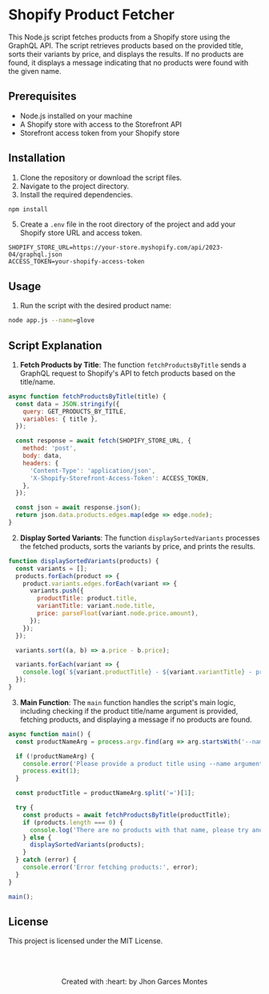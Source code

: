 
# Shopify Product Fetcher

This Node.js script fetches products from a Shopify store using the GraphQL API. The script retrieves products based on the provided title, sorts their variants by price, and displays the results. If no products are found, it displays a message indicating that no products were found with the given name.

## Prerequisites

- Node.js installed on your machine
- A Shopify store with access to the Storefront API
- Storefront access token from your Shopify store

## Installation

1. Clone the repository or download the script files.
2. Navigate to the project directory.
3. Install the required dependencies.

```bash
npm install
```

5. Create a `.env` file in the root directory of the project and add your Shopify store URL and access token.

```
SHOPIFY_STORE_URL=https://your-store.myshopify.com/api/2023-04/graphql.json
ACCESS_TOKEN=your-shopify-access-token
```

## Usage

1. Run the script with the desired product name:

```bash
node app.js --name=glove
```

## Script Explanation

1. **Fetch Products by Title**: The function `fetchProductsByTitle` sends a GraphQL request to Shopify's  API to fetch products based on the title/name.

```javascript
async function fetchProductsByTitle(title) {
  const data = JSON.stringify({
    query: GET_PRODUCTS_BY_TITLE,
    variables: { title },
  });

  const response = await fetch(SHOPIFY_STORE_URL, {
    method: 'post',
    body: data,
    headers: {
      'Content-Type': 'application/json',
      'X-Shopify-Storefront-Access-Token': ACCESS_TOKEN,
    },
  });

  const json = await response.json();
  return json.data.products.edges.map(edge => edge.node);
}
```

2. **Display Sorted Variants**: The function `displaySortedVariants` processes the fetched products, sorts the variants by price, and prints the results.

```javascript
function displaySortedVariants(products) {
  const variants = [];
  products.forEach(product => {
    product.variants.edges.forEach(variant => {
      variants.push({
        productTitle: product.title,
        variantTitle: variant.node.title,
        price: parseFloat(variant.node.price.amount),
      });
    });
  });

  variants.sort((a, b) => a.price - b.price);

  variants.forEach(variant => {
    console.log(`${variant.productTitle} - ${variant.variantTitle} - price $${variant.price.toFixed(2)}`);
  });
}
```

3. **Main Function**: The `main` function handles the script's main logic, including checking if the product title/name argument is provided, fetching products, and displaying a message if no products are found.

```javascript
async function main() {
  const productNameArg = process.argv.find(arg => arg.startsWith('--name='));

  if (!productNameArg) {
    console.error('Please provide a product title using --name argument.');
    process.exit(1);
  }

  const productTitle = productNameArg.split('=')[1];

  try {
    const products = await fetchProductsByTitle(productTitle);
    if (products.length === 0) {
      console.log('There are no products with that name, please try another one.');
    } else {
      displaySortedVariants(products);
    }
  } catch (error) {
    console.error('Error fetching products:', error);
  }
}

main();
```


## License

This project is licensed under the MIT License.
<br>
<br>
<br>
##
<div align="center">
    Created with :heart: by Jhon Garces Montes
</div>